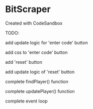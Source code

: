# BitScraper
Created with CodeSandbox

TODO:

add update logic for 'enter code' button

add css to 'enter code' button

add 'reset' button

add update logic of 'reset' button

complete findPlayer() function

complete updatePlayer() function

complete event loop
